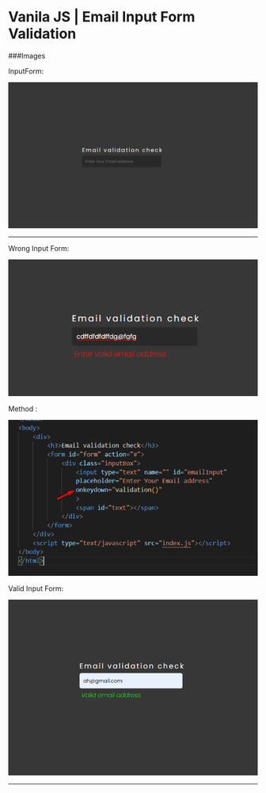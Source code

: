 
# Vanila JS | Email Input Form Validation

###Images

InputForm:

![](https://raw.githubusercontent.com/azmir849/complete-js/master/all/Only%20Vanila%20JavaScript/Email%20Validation%20Check/email-validation-form.png)

----
Wrong Input Form:

![](https://raw.githubusercontent.com/azmir849/complete-js/master/all/Only%20Vanila%20JavaScript/Email%20Validation%20Check/wrong-email-address.png)

Method :

![](https://raw.githubusercontent.com/azmir849/complete-js/master/all/Only%20Vanila%20JavaScript/Email%20Validation%20Check/down-key.png)

Valid Input Form:

![](https://raw.githubusercontent.com/azmir849/complete-js/master/all/Only%20Vanila%20JavaScript/Email%20Validation%20Check/valid-email-address.png)


------------
